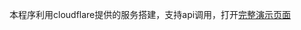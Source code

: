 本程序利用cloudflare提供的服务搭建，支持api调用，打开[完整演示页面](https://cinzy.com/txt2img)

<div id=user-content-txt2img></div>

<!-- ##{"script":"<script>document.getElementById('user-content-txt2img').innerHTML='<div class=container><input class=textinput type=text id=prompt value='dog',  rows=3 /><button type=button id=submit-button  class=btn-wrapper title=使用的是sd文生图模型！ data-umami-event=生成图片>AI生成图片</button><div class=aiimage id=image-container style=text-align: center; ><div class=progress-bar style=display:none;><p>生成过程大概需要10秒</p></div></div></div>';const promptInput = document.getElementById('prompt'); const submitButton = document.getElementById('submit-button'); const imageContainer = document.getElementById('image-container'); const progressBar = document.querySelector('.progress-bar'); const progressBarInner = progressBar.querySelector('.progress-bar-inner'); submitButton.addEventListener('click', async () => { console.log('abc'); const prompt = promptInput.value; progressBar.style.display = 'block'; const requestBody = { content: prompt, }; const response = await fetch('https://cinzy.com/txt2img/'+prompt, { method: 'POST', headers: { 'Content-Type': 'application/json', }, body: JSON.stringify(requestBody), }); if (response.ok) { console.log(response); const imageBlob = await response.blob(); const imageUrl = URL.createObjectURL(imageBlob); const image = document.createElement('img'); image.src = imageUrl; imageContainer.insertBefore(image, imageContainer.children[1]); progressBar.style.display = 'none'; } else { alert('Error generating image'); } });</script>","style":"<style>.container{max-width:100%;margin:10px 10px 10px 10px;padding: 10px;border-radius: 5px;box-shadow: 0 0 15px #333333;text-align: center;min-height: 450px;transition: all 0.2s ease-in-out;}.textinput {  margin-top: 6px;margin-bottom: 6px;position: relative;overflow: hidden;display: inline-block;background-color: #333333;color:  #FFFFFF;border-radius: 5px;padding: 10px 5px;border: 1px solid #FFFFFF;box-shadow: 0 0 15px #333333;}.btn-wrapper {  margin-top: 3px;margin-bottom: 3px;position: relative;overflow: hidden;display: inline-block;background-color: #FFFFFF;color:  #333333;border-radius: 5px;padding: 10px 20px;cursor: pointer;border: 0px solid #FFFFFF;box-shadow: 0 0 15px #333333;}.btn-wrapper:before {  content: '';background-color: rgba(255,255,255,0.5);height: 100%;width: 3em;display: block;position: absolute;top:0;left:-4.5em;transform:skewX(-45deg) translateX(0);transition:none;}.btn-wrapper:hover {  background-color: #FFFFFF;color:  #333333;box-shadow: 0 0 8px #333333;}.btn-wrapper:hover:before {  transform: skewX(-45deg) translateX(13.5em);transition: all 0.5s ease-in-out;}.aiimage {  width: 380px;max-width: 380px;margin: auto;border-radius: 8px;}.aiimage img {  max-width: 380px;max-height: 380px;border-radius: 8px;box-shadow: 0 0 15px #333333;}.progress-bar {  width: 380px;max-width: 380px;height: 380px;max-height: 380px;margin: auto;border-radius: 8px;overflow: hidden;color:  #FFFFFF;background-color: #333333;box-shadow: 0 0 15px #333333;margin: auto;position: relative;animation: move 1s infinite alternate;}@keyframes move {  0% {    top: 0;}  100% {    top: calc(20px);}}</style>"}## -->